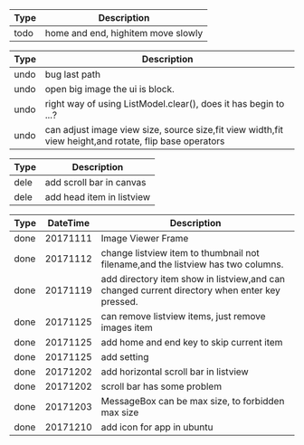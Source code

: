Type|Description
---|---
todo|home and end, highitem move slowly

Type|Description
---|---
undo|bug last path
undo|open big image the ui is block.
undo|right way of using ListModel.clear(), does it has begin to ...?
undo|can adjust image view size, source size,fit view width,fit view height,and rotate, flip base operators

Type|Description
---|---
dele|add scroll bar in canvas
dele|add head item in listview

Type|DateTime|Description
---|---|---
done|20171111|Image Viewer Frame
done|20171112|change listview item to thumbnail not filename,and the listview has two columns.
done|20171119|add directory item show in listview,and can changed current directory when enter key pressed.
done|20171125|can remove listview items, just remove images item
done|20171125|add home and end key to skip current item
done|20171125|add setting
done|20171202|add horizontal scroll bar in listview
done|20171202|scroll bar has some problem
done|20171203|MessageBox can be max size, to forbidden max size
done|20171210|add icon for app in ubuntu
